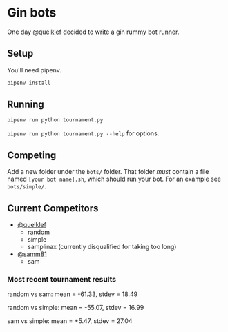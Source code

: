 # Gin bots

One day [@quelklef](https://github.com/Quelklef) decided to write a gin rummy bot runner.

## Setup

You'll need pipenv.

```bash
pipenv install
```

## Running

```bash
pipenv run python tournament.py
```

`pipenv run python tournament.py --help` for options.

## Competing

Add a new folder under the `bots/` folder. That folder *must* contain a file named `[your bot name].sh`, which should run your bot. For an example see `bots/simple/`.

## Current Competitors

+ [@quelklef](https://github.com/Quelklef)
  + random
  + simple
  + samplinax (currently disqualified for taking too long)
+ [@samm81](https://github.com/samm81/)
  + sam

### Most recent tournament results
random vs sam: mean = -61.33, stdev = 18.49

random vs simple: mean = -55.07, stdev = 16.99

sam vs simple: mean = +5.47, stdev = 27.04
